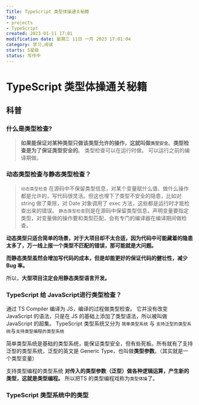 ```yaml
---
Title: TypeScript 类型体操通关秘籍
tag:
- projects
- TypeScript
created: 2023-01-11 17:01
modification date: 星期三 11日 一月 2023 17:01:04
category: 学习,阅读
starts: 5星级
status: 写作中
---
```


# TypeScript 类型体操通关秘籍

## 科普

### 什么是类型检查?
> **如果能保证对某种类型只做该类型允许的操作，这就叫做`类型安全`**。**类型检查是为了保证类型安全的**。
> 类型检查可以在运行时做。
> 可以运行之前的编译期做。

### 动态类型检查与静态类型检查？
> `动态类型检查` 在源码中不保留类型信息，对某个变量赋什么值、做什么操作都是允许的，写代码很灵活。但这也埋下了类型不安全的隐患，比如对 string 做了乘除，对 Date 对象调用了 exec 方法，这些都是运行时才能检查出来的错误。
> `静态类型检查`则是在源码中保留类型信息，声明变量要指定类型，对变量做的操作要和类型匹配，会有专门的编译器在编译期间做检查。

**动态类型只适合简单的场景，对于大项目却不太合适，因为代码中可能藏着的隐患太多了，万一线上报一个类型不匹配的错误，那可能就是大问题。**

**而静态类型虽然会增加写代码的成本，但是却能更好的保证代码的健壮性，减少 Bug 率。**

所以，**大型项目注定会用静态类型语言开发。**

### TypeScript 给 JavaScript进行类型检查？
通过 TS Compiler 编译为 JS，编译的过程做类型检查。
它并没有改变 JavaScript 的语法，只是在 JS 的基础上添加了类型语法，所以被叫做 JavaScript 的超集。
TypeScript 类型系统又分为 `简单类型系统` 与 `支持泛型的类型系统`与`支持类型编程的类型系统`

简单类型系统是基础的类型系统，能保证类型安全，但有些死板。所有就有了支持泛型的类型系统，泛型的英文是 Generic Type，也叫做**类型参数**。（其实就是一个类型变量）

支持类型编程的类型系统
**对传入的类型参数（泛型）做各种逻辑运算，产生新的类型，这就是类型编程。**
所以把TS 的类型编程戏称为`类型体操`了。

### TypeScript 类型系统中的类型
